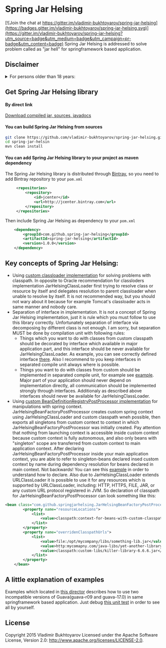 # Spring Jar Helsing

[![Join the chat at https://gitter.im/vladimir-bukhtoyarov/spring-jar-helsing](https://badges.gitter.im/vladimir-bukhtoyarov/spring-jar-helsing.svg)](https://gitter.im/vladimir-bukhtoyarov/spring-jar-helsing?utm_source=badge&utm_medium=badge&utm_campaign=pr-badge&utm_content=badge)
Spring Jar Helsing is addressed to solve problem called as "jar hell" for springframework based application.

## Disclaimer
<details> 
<summary>For persons older than 18 years:</summary>
This library contains the blood, guts and dismemberment. You should not use this library if you don not understand what is: class, classloader, classpath, resource, current classloader, context classloader, URLClassLoader, URLStreamHandler.
   
As the author of this library and as java developer who use springframework for seven year I strongly do not recommend you to use this library, 
because it looks as very strange when you are trying to combine incompatible libraries in same application. For most cases it would be better rewrite your application and solve incompatibilities in true way instead of hacking it via classloaders. 

You should use Spring Jar Helsing iff extremal cases, when by independent from you reasons you can not to change something: for example you can not to change third-party proprietary dependency or you have not time to do things in right way. Regardless of the reasons that made you use this library, you should clearly understand that you are doing something wrong.
</details>


## Get Spring Jar Helsing library
#### By direct link
[Download compiled jar, sources, javadocs](https://github.com/vladimir-bukhtoyarov/spring-jar-helsing/releases/tag/1.0.0)

#### You can build Spring Jar Helsing from sources
```bash
git clone https://github.com/vladimir-bukhtoyarov/spring-jar-helsing.git
cd spring-jar-helsin
mvn clean install
```

#### You can add Spring Jar Helsing library to your project as maven dependency
The Spring Jar Helsing library is distributed through [Bintray](http://bintray.com/), so you need to add Bintray repository to your `pom.xml`

```xml
     <repositories>
         <repository>
             <id>jcenter</id>
             <url>http://jcenter.bintray.com</url>
         </repository>
     </repositories>
```

Then include Spring Jar Helsing as dependency to your `pom.xml`

```xml
    <dependency>
        <groupId>com.github.spring-jar-helsing</groupId>
        <artifactId>spring-jar-helsing</artifactId>
        <version>1.0.0</version>
    </dependency>
```

## Key concepts of Spring Jar Helsing:
* Using [custom classloader implementation](https://github.com/vladimir-bukhtoyarov/spring-jar-helsing/blob/master/spring-jar-helsing/src/main/java/com/github/springjarhelsing/JarHelsingClassLoader.java) for solving problems with classpath.
In opposite to Oracle recommendation for classloders implementation JarHelsingClassLoader first trying to resolve class or resource by itself and delegates resolution to parent classloader when unable to resolve by itself.
It is not recommended way, but you should not wary about it because for example Tomcat's classloader acts in same manner and nobody care.  
* Separation of interface in implementation. It is not a concept of Spring Jar Helsing implementation, just it is rule which you must follow to use this library correctly.
Unfortunately separation of interface via decomposing by different class is not enough. I am sorry, but separation MUST be done by compilation unit with following rules:
  * Things which you want to do with classes from custom classpath should be decorated by interface which available in major application part, and this interface should be never available for JarHelsingClassLoader.
As example, you can see correctly defined interface [there](https://github.com/vladimir-bukhtoyarov/spring-jar-helsing/tree/master/examples/examples-api).
Also I recommend to you keep interfaces in separated compile unit always where is possible. 
  * Things you want to do with classes from custom should be implemented in separated compile unit, for example see [example](https://github.com/vladimir-bukhtoyarov/spring-jar-helsing/tree/master/examples/with-guava-r09).
Major part of your application should never depend on implementation directly, all communication should be implemented strongly through interfaces. 
Additionaly as described above interfaces should never be available for JarHelsingClassLoader.
* Using [custom BeanDefinitionRegistryPostProcessor implementation](https://github.com/vladimir-bukhtoyarov/spring-jar-helsing/blob/master/spring-jar-helsing/src/main/java/com/github/springjarhelsing/JarHelsingBeanFactoryPostProcessor.java) for manipulations with spring context.
JarHelsingBeanFactoryPostProcessor creates custom spring context using JarHelsingClassLoader and custom classpath wneh possible, then exports all singletons from custom context to context in which JarHelsingBeanFactoryPostProcessor was initially created.
Pay attention that nothing from launching context is accessible inside custom context because custom context is fully autonomous, and also only beans with "singleton" scope are transferred from custom context to main application context.
After declaring JarHelsingBeanFactoryPostProcessor inside your main application context, you are able to refer  to singleton-beans declared insed custom context by name during dependency resolution for beans declared in main context. Not backwards!
You can see this [example](https://github.com/vladimir-bukhtoyarov/spring-jar-helsing/blob/master/examples/j2se-test/src/test/resources/test-main-context.xml) in order to understand how to declare.
Also due to JarHelsingClassLoader extends URLClassLoader it is possible to use it for any resources which is supported by URLClassLoader, including: HTTP, HTTPS, FILE, JAR, or any custom URL protocol registered in JVM.
So declaration of classpath for JarHelsingBeanFactoryPostProcessor can look something like this:
```xml
<bean class="com.github.springjarhelsing.JarHelsingBeanFactoryPostProcessor">
        <property name="resourceLocations">
            <list>
                <value>classpath:context-for-beans-with-custom-classpath.xml</value>
            </list>
        </property>
        <property name="overridenClasspathUrls">
            <list>
                <value>file:/opt/mycompany/libs/something-lib.jar</value> <!-- Points to file -->
                <value>http:mycomapny.com/java-libs/yet-another-library.jar</value> <!-- Points to file in internet -->
                <value>classpath:custom-libs/killer-library-6.6.6.jar</value> <!-- Points to file accessible as resource. Pay double attention that this file should not be by itself a valid source for parent classloader which can be used by parent classloader to class resolution -->
            </list>
        </property>
    </bean>
``` 

## A little explanation of examples
Examples which located in [this director](https://github.com/vladimir-bukhtoyarov/spring-jar-helsing/tree/master/examples) describes how to use two incompatible versions of Guava(guava-r09 and guava-17.0) in same springframework based application.
Just debug [this unit test](https://github.com/vladimir-bukhtoyarov/spring-jar-helsing/blob/master/examples/j2se-test/src/test/java/com/github/springjarhelsing/SpringJarHelsingTest.java) in order to see all by yourself.


License
-------
Copyright 2015 Vladimir Bukhtoyarov
Licensed under the Apache Software License, Version 2.0: <http://www.apache.org/licenses/LICENSE-2.0>.

